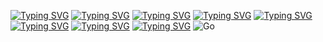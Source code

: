 [![Typing SVG](https://readme-typing-svg.herokuapp.com?font=Nabla&size=27&pause=697&color=F7F7F7&background=896ED4&center=true&width=435&lines=Hello%2C+I'm+Daria!+%E2%99%A1(%C2%B4%EF%BD%A1%E2%80%A2+%E1%B5%95+%E2%80%A2%EF%BD%A1)+%E2%99%A1)](https://git.io/typing-svg)
[![Typing SVG](https://readme-typing-svg.herokuapp.com?font=Nabla&size=27&pause=697&color=F7F7F7&background=896ED4&center=true&width=435&lines=%E2%99%A1%E2%9D%A4%E2%99%A1%E2%9D%A4%E2%99%A1%E2%9D%A4%E2%99%A1%E2%9D%A4%E2%99%A1%E2%9D%A4%E2%99%A1%E2%9D%A4%E2%99%A1%E2%9D%A4%E2%99%A1%E2%9D%A4%E2%99%A1%E2%9D%A4%E2%99%A1)](https://git.io/typing-svg)
[![Typing SVG](https://readme-typing-svg.herokuapp.com?font=Nabla&size=27&pause=697&color=F7F7F7&background=896ED4&center=true&width=435&lines=%E2%99%A1%E2%9D%A4+Computer+science+student%2C++%E2%9D%A4%E2%99%A1)](https://git.io/typing-svg)
[![Typing SVG](https://readme-typing-svg.herokuapp.com?font=Nabla&size=27&pause=697&color=F7F7F7&background=896ED4&center=true&width=435&lines=%E2%99%A1%E2%9D%A4%E2%99%A1%E2%9D%A4%E2%99%A1%E2%9D%A4%E2%99%A1%E2%9D%A4%E2%99%A1%E2%9D%A4%E2%99%A1%E2%9D%A4%E2%99%A1%E2%9D%A4%E2%99%A1%E2%9D%A4%E2%99%A1%E2%9D%A4%E2%99%A1)](https://git.io/typing-svg)
[![Typing SVG](https://readme-typing-svg.herokuapp.com?font=Nabla&size=27&pause=697&color=F7F7F7&background=896ED4&center=true&width=435&lines=%E2%99%A1%E2%9D%A4+pharmacist+and+pet-mom+%E2%9D%A4%E2%99%A1)](https://git.io/typing-svg)
[![Typing SVG](https://readme-typing-svg.herokuapp.com?font=Nabla&size=27&pause=697&color=F7F7F7&background=896ED4&center=true&width=435&lines=%E2%99%A1%E2%9D%A4%E2%99%A1%E2%9D%A4%E2%99%A1%E2%9D%A4%E2%99%A1%E2%9D%A4%E2%99%A1%E2%9D%A4%E2%99%A1%E2%9D%A4%E2%99%A1%E2%9D%A4%E2%99%A1%E2%9D%A4%E2%99%A1%E2%9D%A4%E2%99%A1)](https://git.io/typing-svg)
[![Typing SVG](https://readme-typing-svg.herokuapp.com?font=Nabla&size=27&pause=697&color=F7F7F7&background=896ED4&center=true&width=435&lines=%E2%99%A1%E2%9D%A4+from+Saint-Petersburg+%E2%9D%A4%E2%99%A1)](https://git.io/typing-svg)
[![Typing SVG](https://readme-typing-svg.herokuapp.com?font=Nabla&size=27&pause=697&color=F7F7F7&background=896ED4&center=true&width=435&lines=%E2%99%A1%E2%9D%A4%E2%99%A1%E2%9D%A4%E2%99%A1%E2%9D%A4%E2%99%A1%E2%9D%A4%E2%99%A1%E2%9D%A4%E2%99%A1%E2%9D%A4%E2%99%A1%E2%9D%A4%E2%99%A1%E2%9D%A4%E2%99%A1%E2%9D%A4%E2%99%A1)](https://git.io/typing-svg)
![Go](https://img.shields.io/badge/go-%2300ADD8.svg?style=for-the-badge&logo=go&logoColor=white)
<!--
**kooqqa/kooqqa** is a ✨ _special_ ✨ repository because its `README.md` (this file) appears on your GitHub profile.

Here are some ideas to get you started:

- 🔭 I’m currently working on ...
- 🌱 I’m currently learning ...
- 👯 I’m looking to collaborate on ...
- 🤔 I’m looking for help with ...
- 💬 Ask me about ...
- 📫 How to reach me: ...
- 😄 Pronouns: ...
- ⚡ Fun fact: ...
-->
